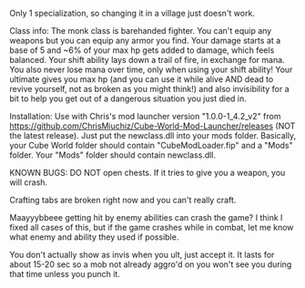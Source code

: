 Only 1 specialization, so changing it in a village just doesn't work.

Class info: The monk class is barehanded fighter. You can't equip any weapons but you can equip any armor you find. Your damage starts at a base of 5 and ~6% of your max hp gets added to damage, which feels balanced. Your shift ability lays down a trail of fire, in exchange for mana. You also never lose mana over time, only when using your shift ability! Your ultimate gives you max hp (and you can use it while alive AND dead to revive yourself, not as broken as you might think!) and also invisibility for a bit to help you get out of a dangerous situation you just died in.


Installation: 
Use with Chris's mod launcher version "1.0.0-1_4.2_v2" from https://github.com/ChrisMiuchiz/Cube-World-Mod-Launcher/releases (NOT the latest release). Just put the newclass.dll into your mods folder. Basically, your Cube World folder should contain "CubeModLoader.fip" and a "Mods" folder. Your "Mods" folder should contain newclass.dll.


KNOWN BUGS: 
DO NOT open chests. If it tries to give you a weapon, you will crash. 

Crafting tabs are broken right now and you can't really craft. 

Maayyybbeee getting hit by enemy abilities can crash the game? I think I fixed all cases of this, but if the game crashes while in combat, let me know what enemy and ability they used if possible. 

You don't actually show as invis when you ult, just accept it. It lasts for about 15-20 sec so a mob not already aggro'd on you won't see you during that time unless you punch it.
